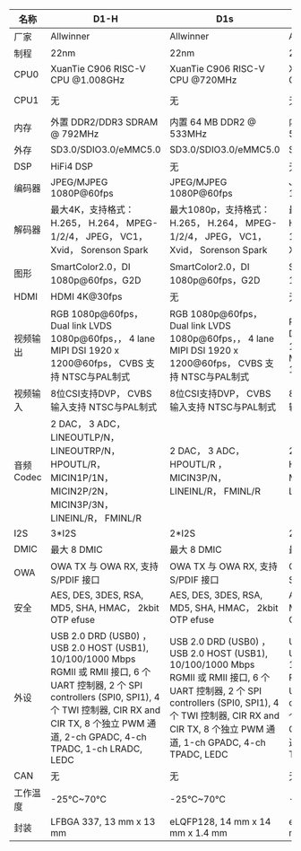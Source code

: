 | 名称      | D1-H                                                         | D1s                                                          | F133-A                                                       | F133-B                                                       | T113-I                                                       | T113-S3                                                      | T113 匠芯创封装                                              | H133                                                         | R528-S2                                                      | R528-S3                                                      |
| --------- | ------------------------------------------------------------ | ------------------------------------------------------------ | ------------------------------------------------------------ | ------------------------------------------------------------ | ------------------------------------------------------------ | ------------------------------------------------------------ | ------------------------------------------------------------ | ------------------------------------------------------------ | ------------------------------------------------------------ | ------------------------------------------------------------ |
| 厂家      | Allwinner                                                    | Allwinner                                                    | Allwinner                                                    | Allwinner                                                    | Allwinner                                                    | Allwinner                                                    | Artinchip                                                    | Allwinner                                                    | Allwinner                                                    | Allwinner                                                    |
| 制程      | 22nm                                                         | 22nm                                                         | 22nm                                                         | 22nm                                                         | 22nm                                                         | 22nm                                                         | 22nm                                                         | 22nm                                                         | 22nm                                                         | 22nm                                                         |
| CPU0      | XuanTie C906 RISC-V CPU @1.008GHz                            | XuanTie C906 RISC-V CPU @720MHz                              | XuanTie C906 RISC-V CPU @720MHz                              | XuanTie C906 RISC-V CPU @1.008GHz                            | Dual Core Arm Cortex A7 @ 1.2GHz                             | Dual Core Arm Cortex A7 @ 1.2GHz                             | Dual Core Arm Cortex A7 @ 1.2GHz                             | Dual Core Arm Cortex A7 @ 1.2GHz                             | Dual Core Arm Cortex A7 @ 1.2GHz                             | Dual Core Arm Cortex A7 @ 1.2GHz                             |
| CPU1      | 无                                                           | 无                                                           | 无                                                           | 无                                                           | XuanTie C906 RISC-V CPU @1.008GHz                            | 无                                                           | 无                                                           | 无                                                           | 无                                                           | 无                                                           |
| 内存      | 外置 DDR2/DDR3 SDRAM @ 792MHz                                | 内置 64 MB DDR2 @ 533MHz                                     | 内置 64 MB DDR2 @ 533MHz                                     | 内置 64 MB DDR2 @ 533MHz                                     | 外置 DDR2/DDR3 SDRAM @ 792MHz                                | 内置 128 MB DDR3 @ 792MHz                                    | 内置 256 MB DDR3 @ 792MHz                                    | 外置 DDR2/DDR3 SDRAM @ 792MHz                                | 内置 64 MB DDR2 @ 533MHz                                     | 内置 128 MB DDR3 @ 792MHz                                    |
| 外存      | SD3.0/SDIO3.0/eMMC5.0                                        | SD3.0/SDIO3.0/eMMC5.0                                        | SD3.0/SDIO3.0/eMMC5.0                                        | SD3.0/SDIO3.0/eMMC5.0                                        | SD3.0/SDIO3.0/eMMC5.0                                        | SD3.0/SDIO3.0/eMMC5.0                                        | SD3.0/SDIO3.0/eMMC5.0                                        | SD3.0/SDIO3.0/eMMC5.0                                        | SD3.0/SDIO3.0/eMMC5.0                                        | SD3.0/SDIO3.0/eMMC5.0                                        |
| DSP       | HiFi4 DSP                                                    | 无                                                           | 无                                                           | 无                                                           | HiFi4 DSP                                                    | HiFi4 DSP                                                    | HiFi4 DSP                                                    | 无                                                           | HiFi4 DSP                                                    | HiFi4 DSP                                                    |
| 编码器    | JPEG/MJPEG 1080P@60fps                                       | JPEG/MJPEG 1080P@60fps                                       | JPEG/MJPEG 1080P@60fps                                       | JPEG/MJPEG 1080P@60fps                                       | JPEG/MJPEG 1080P@60fps                                       | JPEG/MJPEG 1080P@60fps                                       | JPEG/MJPEG 1080P@60fps                                       | JPEG/MJPEG 1080P@60fps                                       | JPEG/MJPEG 1080P@60fps                                       | JPEG/MJPEG 1080P@60fps                                       |
| 解码器    | 最大4K，支持格式：  H.265，  H.264，  MPEG-1/2/4，  JPEG，  VC1，  Xvid，  Sorenson Spark | 最大1080p，支持格式：  H.265，  H.264，  MPEG-1/2/4，  JPEG，  VC1，  Xvid，  Sorenson Spark | 最大1080p，支持格式：  H.265，  H.264，  MPEG-1/2/4，  JPEG，  VC1，  Xvid，  Sorenson Spark | 最大1080p，支持格式：  H.265，  H.264，  MPEG-1/2/4，  JPEG，  VC1，  Xvid，  Sorenson Spark | 最大4K，支持格式：  H.265，  H.264，  MPEG-1/2/4，  JPEG，  VC1，  Xvid，  Sorenson Spark | 最大1080p，支持格式：  H.265，  H.264，  MPEG-1/2/4，  JPEG，  VC1，  Xvid，  Sorenson Spark | 最大1080p，支持格式：  H.265，  H.264，  MPEG-1/2/4，  JPEG，  VC1，  Xvid，  Sorenson Spark | 最大4K，支持格式：  H.265，  H.264，  MPEG-1/2/4，  JPEG，  VC1，  Xvid，  Sorenson Spark | 最大1080p，支持格式：  H.265，  H.264，  MPEG-1/2/4，  JPEG，  VC1，  Xvid，  Sorenson Spark | 最大1080p，支持格式：  H.265，  H.264，  MPEG-1/2/4，  JPEG，  VC1，  Xvid，  Sorenson Spark |
| 图形      | SmartColor2.0，DI 1080p@60fps，G2D                           | SmartColor2.0，DI 1080p@60fps，G2D                           | SmartColor2.0，DI 1080p@60fps，G2D                           | SmartColor2.0，DI 1080p@60fps，G2D                           | SmartColor2.0，DI 1080p@60fps，G2D                           | SmartColor2.0，DI 1080p@60fps，G2D                           | SmartColor2.0，DI 1080p@60fps，G2D                           | SmartColor2.0，DI 1080p@60fps，G2D                           | SmartColor2.0，DI 1080p@60fps，G2D                           | SmartColor2.0，DI 1080p@60fps，G2D                           |
| HDMI      | HDMI 4K@30fps                                                | 无                                                           | 无                                                           | 无                                                           | 无                                                           | 无                                                           | 无                                                           | HDMI 4K@30fps                                                | 无                                                           | 无                                                           |
| 视频输出  | RGB 1080p@60fps，  Dual link LVDS 1080p@60fps，，  4 lane MIPI DSI 1920 x 1200@60fps，  CVBS 支持 NTSC与PAL制式 | RGB 1080p@60fps，  Dual link LVDS 1080p@60fps，，  4 lane MIPI DSI 1920 x 1200@60fps，  CVBS 支持 NTSC与PAL制式 | RGB 1080p@60fps，  Dual link LVDS 1080p@60fps，，  4 lane MIPI DSI 1920 x 1200@60fps | RGB 1080p@60fps，  Dual link LVDS 1080p@60fps，  4 lane MIPI DSI 1920 x 1200@60fps，  CVBS 支持 NTSC与PAL制式 | RGB 1080p@60fps，  Dual link LVDS 1080p@60fps，  4 lane MIPI DSI 1920 x 1200@60fps，  CVBS 支持 NTSC与PAL制式 | RGB 1080p@60fps，  Dual link LVDS 1080p@60fps，  4 lane MIPI DSI 1920 x 1200@60fps，  CVBS 支持 NTSC与PAL制式 | RGB 1080p@60fps，  Dual link LVDS 1080p@60fps，  4 lane MIPI DSI 1920 x 1200@60fps，  CVBS 支持 NTSC与PAL制式 | Dual link LVDS 1080p@60fps，  4 lane MIPI DSI 1920 x 1200@60fps | RGB 1080p@60fps，  Dual link LVDS 1080p@60fps，               4 lane MIPI DSI 1920 x 1200@60fps，            CVBS 支持 NTSC与PAL制式 | RGB 1080p@60fps，  Dual link LVDS 1080p@60fps，               4 lane MIPI DSI 1920 x 1200@60fps，            CVBS 支持 NTSC与PAL制式 |
| 视频输入  | 8位CSI支持DVP，  CVBS 输入支持 NTSC与PAL制式                 | 8位CSI支持DVP，  CVBS 输入支持 NTSC与PAL制式                 | 8位CSI支持DVP，  CVBS 输入支持 NTSC与PAL制式                 | 8位CSI支持DVP，  CVBS 输入支持 NTSC与PAL制式                 | 8位CSI支持DVP，  CVBS 输入支持 NTSC与PAL制式                 | 8位CSI支持DVP，  CVBS 输入支持 NTSC与PAL制式                 | 8位CSI支持DVP，  CVBS 输入支持 NTSC与PAL制式                 | 无                                                           | 8位CSI支持DVP，  CVBS 输入支持 NTSC与PAL制式                 | 8位CSI支持DVP，  CVBS 输入支持 NTSC与PAL制式                 |
| 音频Codec | 2 DAC，  3 ADC，  LINEOUTLP/N，  LINEOUTRP/N，  HPOUTL/R，  MICIN1P/1N，  MICIN2P/2N，  MICIN3P/3N，  LINEINL/R，  FMINL/R | 2 DAC，  3 ADC，  HPOUTL/R ，  MICIN3P/N，  LINEINL/R，  FMINL/R | 2 DAC，  3 ADC，  HPOUTL/R ，  MICIN3P/N，  LINEINL/R，  FMINL/R | 2 DAC，  3 ADC，  HPOUTL/R ，  MICIN3P/N，  LINEINL/R，  FMINL/R | 2 DAC，  3 ADC，  LINEOUTLP/N，  LINEOUTRP/N，  HPOUTL/R，  MICIN1P/1N，  MICIN2P/2N，  MICIN3P/3N，  LINEINL/R，  FMINL/R | 2 DAC，  3 ADC，  HPOUTL/R ，  MICIN3P/N，  LINEINL/R，  FMINL/R | 2 DAC，  3 ADC，  HPOUTL/R ，  MICIN3P/N，  LINEINL/R，  FMINL/R | 2 DAC，LINEINL/R                                             | 2 DAC，  3 ADC，  LINEOUTLP/N，  LINEOUTRP/N，  HPOUTL/R，  MICIN1P/1N，  MICIN2P/2N，  MICIN3P/3N，  LINEINL/R，  FMINL/R | 2 DAC，  3 ADC，  LINEOUTLP/N，  LINEOUTRP/N，  HPOUTL/R，  MICIN1P/1N，  MICIN2P/2N，  MICIN3P/3N，  LINEINL/R，  FMINL/R |
| I2S       | 3*I2S                                                        | 2*I2S                                                        | 2*I2S                                                        | 2*I2S                                                        | 3*I2S                                                        | 2*I2S                                                        | 2*I2S                                                        | 2*I2S                                                        | 2*I2S                                                        | 2*I2S                                                        |
| DMIC      | 最大 8 DMIC                                                  | 最大 8 DMIC                                                  | 最大 8 DMIC                                                  | 最大 8 DMIC                                                  | 最大 8 DMIC                                                  | 最大 8 DMIC                                                  | 最大 8 DMIC                                                  | 最大 8 DMIC                                                  | 最大 8 DMIC                                                  | 最大 8 DMIC                                                  |
| OWA       | OWA TX 与 OWA RX, 支持 S/PDIF 接口                           | OWA TX 与 OWA RX, 支持 S/PDIF 接口                           | OWA TX 与 OWA RX, 支持 S/PDIF 接口                           | OWA TX 与 OWA RX, 支持 S/PDIF 接口                           | OWA TX 与 OWA RX, 支持 S/PDIF 接口                           | OWA TX 与 OWA RX, 支持 S/PDIF 接口                           | OWA TX 与 OWA RX, 支持 S/PDIF 接口                           | OWA TX 与 OWA RX, 支持 S/PDIF 接口                           | OWA TX 与 OWA RX, 支持 S/PDIF 接口                           | OWA TX 与 OWA RX, 支持 S/PDIF 接口                           |
| 安全      | AES, DES, 3DES, RSA, MD5, SHA, HMAC，  2kbit OTP efuse       | AES, DES, 3DES, RSA, MD5, SHA, HMAC，  2kbit OTP efuse       | AES, DES, 3DES, RSA, MD5, SHA, HMAC，  2kbit OTP efuse       | AES, DES, 3DES, RSA, MD5, SHA, HMAC，  2kbit OTP efuse       | AES, DES, 3DES, RSA, MD5, SHA, HMAC，  2kbit OTP efuse       | AES, DES, 3DES, RSA, MD5, SHA, HMAC，  2kbit OTP efuse       | AES, DES, 3DES, RSA, MD5, SHA, HMAC，  2kbit OTP efuse       | AES, DES, 3DES, RSA, MD5, SHA, HMAC，  2kbit OTP efuse       | AES, DES, 3DES, RSA, MD5, SHA, HMAC，  2kbit OTP efuse       | AES, DES, 3DES, RSA, MD5, SHA, HMAC，  2kbit OTP efuse       |
| 外设      | USB 2.0 DRD (USB0) ，  USB 2.0 HOST (USB1), 10/100/1000 Mbps RGMII 或 RMII 接口, 6 个 UART 控制器, 2 个 SPI controllers (SPI0, SPI1), 4 个 TWI 控制器, CIR RX and CIR TX, 8 个独立 PWM 通道, 2-ch GPADC, 4-ch TPADC, 1-ch LRADC, LEDC | USB 2.0 DRD (USB0) ，  USB 2.0 HOST (USB1), 10/100/1000 Mbps RGMII 或 RMII 接口, 6 个 UART 控制器, 2 个 SPI controllers (SPI0, SPI1), 4 个 TWI 控制器, CIR RX and CIR TX, 8 个独立 PWM 通道, 1-ch GPADC, 4-ch TPADC, LEDC | USB 2.0 DRD (USB0) ，  USB 2.0 HOST (USB1), 10/100/1000 Mbps RGMII 或 RMII 接口, 6 个 UART 控制器, 2 个 SPI controllers (SPI0, SPI1), 4 个 TWI 控制器, CIR RX and CIR TX, 8 个独立 PWM 通道, 1-ch GPADC, 4-ch TPADC, LEDC | USB 2.0 DRD (USB0) ，  USB 2.0 HOST (USB1), 10/100/1000 Mbps RGMII 或 RMII 接口, 6 个 UART 控制器, 2 个 SPI controllers (SPI0, SPI1), 4 个 TWI 控制器, CIR RX and CIR TX, 8 个独立 PWM 通道, 2-ch GPADC, 4-ch TPADC, LEDC | USB 2.0 DRD (USB0) ，  USB 2.0 HOST (USB1), 10/100/1000 Mbps RGMII 或 RMII 接口, 6 个 UART 控制器, 2 个 SPI controllers (SPI0, SPI1), 4 个 TWI 控制器, CIR RX and CIR TX, 8 个独立 PWM 通道, 2-ch GPADC, 4-ch TPADC, 1-ch LRADC, LEDC | USB 2.0 DRD (USB0) ，  USB 2.0 HOST (USB1), 10/100/1000 Mbps RGMII 或 RMII 接口, 6 个 UART 控制器, 2 个 SPI controllers (SPI0, SPI1), 4 个 TWI 控制器, CIR RX and CIR TX, 8 个独立 PWM 通道, 1-ch GPADC, 4-ch TPADC, LEDC | USB 2.0 DRD (USB0) ，  USB 2.0 HOST (USB1), 10/100/1000 Mbps RGMII 或 RMII 接口, 6 个 UART 控制器, 2 个 SPI controllers (SPI0, SPI1), 4 个 TWI 控制器, CIR RX and CIR TX, 8 个独立 PWM 通道, 1-ch GPADC, 4-ch TPADC, LEDC | USB 2.0 DRD (USB0) ，  USB 2.0 HOST (USB1), 10/100/1000 Mbps RGMII 或 RMII 接口, 6 个 UART 控制器, 2 个 SPI controllers (SPI0, SPI1), 4 个 TWI 控制器, CIR RX and CIR TX, 8 个独立 PWM 通道, 1-ch GPADC, 4-ch TPADC, LEDC | USB 2.0 DRD (USB0) ，  USB 2.0 HOST (USB1), 10/100/1000 Mbps RGMII 或 RMII 接口, 6 个 UART 控制器, 2 个 SPI controllers (SPI0, SPI1), 4 个 TWI 控制器, CIR RX and CIR TX, 8 个独立 PWM 通道, 2-ch GPADC, 4-ch TPADC, 1-ch LRADC, LEDC | USB 2.0 DRD (USB0) ，  USB 2.0 HOST (USB1), 10/100/1000 Mbps RGMII 或 RMII 接口, 6 个 UART 控制器, 2 个 SPI controllers (SPI0, SPI1), 4 个 TWI 控制器, CIR RX and CIR TX, 8 个独立 PWM 通道, 2-ch GPADC, 4-ch TPADC, 1-ch LRADC, LEDC |
| CAN       | 无                                                           | 无                                                           | 无                                                           | 无                                                           | 2                                                            | 2                                                            | 无                                                           | 无                                                           | 无                                                           | 无                                                           |
| 工作温度  | -25℃~70℃                                                     | -25℃~70℃                                                     | -25℃~70℃                                                     | -25℃~70℃                                                     | -40℃~85℃                                                     | -25℃~85℃                                                     | -25℃~70℃                                                     | -25℃~70℃                                                     | -25℃~70℃                                                     | -25℃~70℃                                                     |
| 封装      | LFBGA 337, 13 mm x 13 mm                                     | eLQFP128, 14 mm x 14 mm x 1.4 mm                             | eLQFP128, 14 mm x 14 mm x 1.4 mm                             | eLQFP128, 14 mm x 14 mm x 1.4 mm                             | LFBGA 337, 13 mm x 13 mm                                     | eLQFP128, 14 mm x 14 mm x 1.4 mm                             | eLQFP128, 14 mm x 14 mm x 1.4 mm                             | LFBGA 196, 10 mm x 10 mm                                     | LFBGA 226, 12 mm x 12 mm                                     | LFBGA 226, 12 mm x 12 mm                                     |